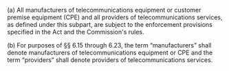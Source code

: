 (a) All manufacturers of telecommunications equipment or customer premise equipment (CPE) and all providers of telecommunications services, as defined under this subpart, are subject to the enforcement provisions specified in the Act and the Commission's rules.

(b) For purposes of §§ 6.15 through 6.23, the term “manufacturers” shall denote manufacturers of telecommunications equipment or CPE and the term “providers” shall denote providers of telecommunications services.

